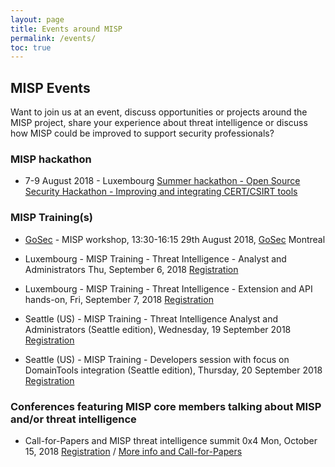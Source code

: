```yaml
---
layout: page
title: Events around MISP
permalink: /events/
toc: true
---
```


## MISP Events

Want to join us at an event, discuss opportunities or projects around the MISP project, share your experience about threat intelligence or discuss how MISP could be improved to support security professionals?

### MISP hackathon

- 7-9 August 2018 - Luxembourg [Summer hackathon - Open Source Security Hackathon - Improving and integrating CERT/CSIRT tools ](https://www.circl.lu/pub/summer-hackathon/)

### MISP Training(s)

- [GoSec](https://www.gosec.net/wp-content/uploads/2018/07/GoSec_agenda-FINAL-3.pdf) - MISP workshop, 13:30-16:15 29th August 2018, [GoSec](https://www.gosec.net/) Montreal

- Luxembourg - MISP Training - Threat Intelligence - Analyst and Administrators Thu, September 6, 2018 [Registration](https://www.eventbrite.com/e/misp-training-threat-intelligence-analyst-and-administrators-tickets-46353014113)

- Luxembourg - MISP Training - Threat Intelligence - Extension and API hands-on, Fri, September 7, 2018 [Registration](https://www.eventbrite.com/e/misp-training-threat-intelligence-extension-and-api-hands-on-tickets-46353031164)

- Seattle (US) - MISP Training - Threat Intelligence Analyst and Administrators (Seattle edition), Wednesday, 19 September 2018 [Registration](https://en.xing-events.com/RQUNLXN)

- Seattle (US) - MISP Training - Developers session with focus on DomainTools integration (Seattle edition), Thursday, 20 September 2018 [Registration](https://en.xing-events.com/IVOEUFW)

### Conferences featuring MISP core members talking about MISP and/or threat intelligence

- Call-for-Papers and MISP threat intelligence summit 0x4 Mon, October 15, 2018 [Registration](https://www.eventbrite.com/e/misp-threat-intelligence-summit-0x4-tickets-46481482365) / [More info and Call-for-Papers](https://www.hack.lu/misp-summit/)

